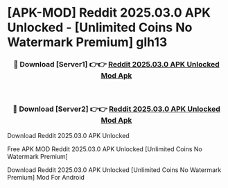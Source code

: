 # [APK-MOD] Reddit 2025.03.0 APK Unlocked - [Unlimited Coins No Watermark Premium] glh13



<div align="center">
<h3>🔴 Download [Server1] 👉👉 <a href="https://momento.my/?title=Reddit_2025.03.0_APK_Unlocked">Reddit 2025.03.0 APK Unlocked Mod Apk</a></h3><br>

<h3>🔴 Download [Server2] 👉👉 <a href="https://momento.my/?title=Reddit_2025.03.0_APK_Unlocked">Reddit 2025.03.0 APK Unlocked Mod Apk</a></h3>
</div>



Download Reddit 2025.03.0 APK Unlocked 

Free APK MOD Reddit 2025.03.0 APK Unlocked [Unlimited Coins No Watermark Premium]

Download Reddit 2025.03.0 APK Unlocked [Unlimited Coins No Watermark Premium] Mod For Android
